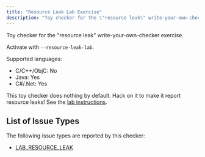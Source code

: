 ```yaml
---
title: "Resource Leak Lab Exercise"
description: "Toy checker for the \"resource leak\" write-your-own-checker exercise."
---
```


Toy checker for the "resource leak" write-your-own-checker exercise.

Activate with `--resource-leak-lab`.

Supported languages:
- C/C++/ObjC: No
- Java: Yes
- C#/.Net: Yes

This toy checker does nothing by default. Hack on it to make it report resource leaks! See the [lab instructions](https://github.com/facebook/infer/blob/master/infer/src/labs/README.md).

## List of Issue Types

The following issue types are reported by this checker:
- [LAB_RESOURCE_LEAK](/docs/next/all-issue-types#lab_resource_leak)
